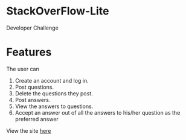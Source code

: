 # StackOverFlow-Lite
Developer Challenge 

# Features
The user can
1. Create an account and log in.
2. Post questions.
3. Delete the questions they post.
4. Post answers.
5. View the answers to questions.
6. Accept an answer out of all the answers to his/her question as the preferred
answer

View the site [here](https://favour.github.io/StackOverFlow-Lite/UI-templates/index.html)

